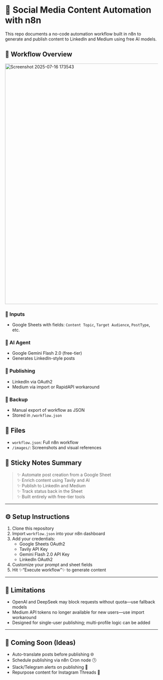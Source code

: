 # 🧠 Social Media Content Automation with n8n

This repo documents a no-code automation workflow built in n8n to generate and publish content to LinkedIn and Medium using free AI models.

## 📌 Workflow Overview

<img width="1497" height="789" alt="Screenshot 2025-07-16 173543" src="https://github.com/user-attachments/assets/97b123aa-1741-48e1-ad9c-85ea2e5c4c99" />

### 🔗 Inputs
- Google Sheets with fields:
  `Content Topic`, `Target Audience`, `PostType`, etc.

### 🤖 AI Agent
- Google Gemini Flash 2.0 (free-tier)
- Generates LinkedIn-style posts

### 📣 Publishing
- LinkedIn via OAuth2
- Medium via import or RapidAPI workaround

### 💾 Backup
- Manual export of workflow as JSON
- Stored in `/workflow.json`

## 📂 Files
- `workflow.json`: Full n8n workflow
- `/images/`: Screenshots and visual references

## 🧠 Sticky Notes Summary

> ✨ Automate post creation from a Google Sheet  
> ✨ Enrich content using Tavily and AI  
> ✨ Publish to LinkedIn and Medium  
> ✨ Track status back in the Sheet  
> ✨ Built entirely with free-tier tools

---

## ⚙️ Setup Instructions

1. Clone this repository
2. Import `workflow.json` into your n8n dashboard
3. Add your credentials:
   - Google Sheets OAuth2
   - Tavily API Key
   - Gemini Flash 2.0 API Key
   - LinkedIn OAuth2
4. Customize your prompt and sheet fields
5. Hit ✨“Execute workflow”✨ to generate content

---

## 📌 Limitations

- OpenAI and DeepSeek may block requests without quota—use fallback models
- Medium API tokens no longer available for new users—use import workaround
- Designed for single-user publishing; multi-profile logic can be added

---

## 📣 Coming Soon (Ideas)

- Auto-translate posts before publishing 🌐  
- Schedule publishing via n8n Cron node 🕒  
- Slack/Telegram alerts on publishing 🎯  
- Repurpose content for Instagram Threads 🧵  
